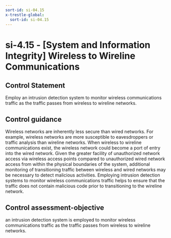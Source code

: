 ```yaml
---
sort-id: si-04.15
x-trestle-global:
  sort-id: si-04.15
---
```


# si-4.15 - \[System and Information Integrity\] Wireless to Wireline Communications

## Control Statement

Employ an intrusion detection system to monitor wireless communications traffic as the traffic passes from wireless to wireline networks.

## Control guidance

Wireless networks are inherently less secure than wired networks. For example, wireless networks are more susceptible to eavesdroppers or traffic analysis than wireline networks. When wireless to wireline communications exist, the wireless network could become a port of entry into the wired network. Given the greater facility of unauthorized network access via wireless access points compared to unauthorized wired network access from within the physical boundaries of the system, additional monitoring of transitioning traffic between wireless and wired networks may be necessary to detect malicious activities. Employing intrusion detection systems to monitor wireless communications traffic helps to ensure that the traffic does not contain malicious code prior to transitioning to the wireline network.

## Control assessment-objective

an intrusion detection system is employed to monitor wireless communications traffic as the traffic passes from wireless to wireline networks.
